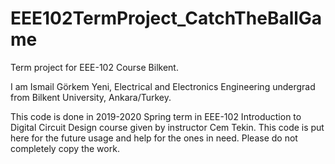 # EEE102TermProject_CatchTheBallGame
Term project for EEE-102 Course Bilkent. 


I am Ismail Görkem Yeni, Electrical and Electronics Engineering undergrad from Bilkent University, Ankara/Turkey.

This code is done in 2019-2020 Spring term in EEE-102 Introduction to Digital Circuit Design course given by instructor Cem Tekin.
This code is put here for the future usage and help for the ones in need. Please do not completely copy the work.


